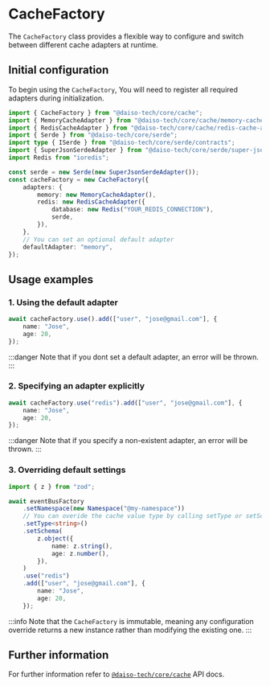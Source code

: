 # CacheFactory

The `CacheFactory` class provides a flexible way to configure and switch between different cache adapters at runtime.

## Initial configuration

To begin using the `CacheFactory`, You will need to register all required adapters during initialization.

```ts
import { CacheFactory } from "@daiso-tech/core/cache";
import { MemoryCacheAdapter } from "@daiso-tech/core/cache/memory-cache-adapter";
import { RedisCacheAdapter } from "@daiso-tech/core/cache/redis-cache-adapter";
import { Serde } from "@daiso-tech/core/serde";
import type { ISerde } from "@daiso-tech/core/serde/contracts";
import { SuperJsonSerdeAdapter } from "@daiso-tech/core/serde/super-json-serde-adapter";
import Redis from "ioredis";

const serde = new Serde(new SuperJsonSerdeAdapter());
const cacheFactory = new CacheFactory({
    adapters: {
        memory: new MemoryCacheAdapter(),
        redis: new RedisCacheAdapter({
            database: new Redis("YOUR_REDIS_CONNECTION"),
            serde,
        }),
    },
    // You can set an optional default adapter
    defaultAdapter: "memory",
});
```

## Usage examples

### 1. Using the default adapter

```ts
await cacheFactory.use().add(["user", "jose@gmail.com"], {
    name: "Jose",
    age: 20,
});
```

:::danger
Note that if you dont set a default adapter, an error will be thrown.
:::

### 2. Specifying an adapter explicitly

```ts
await cacheFactory.use("redis").add(["user", "jose@gmail.com"], {
    name: "Jose",
    age: 20,
});
```

:::danger
Note that if you specify a non-existent adapter, an error will be thrown.
:::

### 3. Overriding default settings

```ts
import { z } from "zod";

await eventBusFactory
    .setNamespace(new Namespace("@my-namespace"))
    // You can overide the cache value type by calling setType or setSchema method again
    .setType<string>()
    .setSchema(
        z.object({
            name: z.string(),
            age: z.number(),
        }),
    )
    .use("redis")
    .add(["user", "jose@gmail.com"], {
        name: "Jose",
        age: 20,
    });
```

:::info
Note that the `CacheFactory` is immutable, meaning any configuration override returns a new instance rather than modifying the existing one.
:::

## Further information

For further information refer to [`@daiso-tech/core/cache`](https://yousif-khalil-abdulkarim.github.io/daiso-core/modules/Cache.html) API docs.
